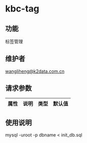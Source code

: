 # kbc-tag

## 功能
标签管理

## 维护者
wangliheng@k2data.com.cn

## 请求参数

| 属性        | 说明     | 类型   | 默认值 |
| ----------- | -------- | ------ | ------ |

## 使用说明
mysql -uroot -p dbname < init_db.sql